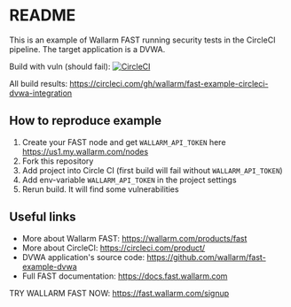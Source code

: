 # README

This is an example of Wallarm FAST running security tests in the CircleCI pipeline. The target application is a DVWA.


Build with vuln (should fail): [![CircleCI](https://circleci.com/gh/wallarm/fast-example-circleci-dvwa-integration/tree/master.svg?style=svg)](https://circleci.com/gh/wallarm/fast-example-circleci-dvwa-integration/tree/master)

All build results: https://circleci.com/gh/wallarm/fast-example-circleci-dvwa-integration

## How to reproduce example

1. Create your FAST node and get `WALLARM_API_TOKEN` here https://us1.my.wallarm.com/nodes
2. Fork this repository
3. Add project into Circle CI (first build will fail without `WALLARM_API_TOKEN`)
4. Add env-variable `WALLARM_API_TOKEN` in the project settings 
5. Rerun build. It will find some vulnerabilities

## Useful links

- More about Wallarm FAST: https://wallarm.com/products/fast
- More about CircleCI: https://circleci.com/product/
- DVWA application's source code: https://github.com/wallarm/fast-example-dvwa
- Full FAST documentation: https://docs.fast.wallarm.com

TRY WALLARM FAST NOW: https://fast.wallarm.com/signup
